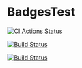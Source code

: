 # BadgesTest

[![CI Actions Status](https://github.com/pedrogregorio99/BadgesTest/workflows/CI/badge.svg)](https://github.com/pedrogregorio99/BadgesTest/actions)

[![Build Status](http://10.254.3.149:8080/view/pluma-qa-projects/job/project-p/badge/icon)](http://10.254.3.149:8080/view/pluma-qa-projects/job/project-p/)

[![Build Status](http://10.254.3.149:8080/buildStatus/icon?job=project-p)](http://10.254.3.149:8080/view/pluma-qa-projects/job/project-p/)
